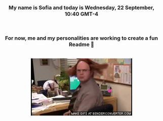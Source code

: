 


<div align="center">
<h3 >My name is Sofia and today is Wednesday, 22 September, 10:40 GMT-4</h3><br>
<h3 >For now, me and my personalities are working to create a fun Readme 👋
</h3><br>
<img src='img/dwight.gif' alt='working...'/>
</div>
